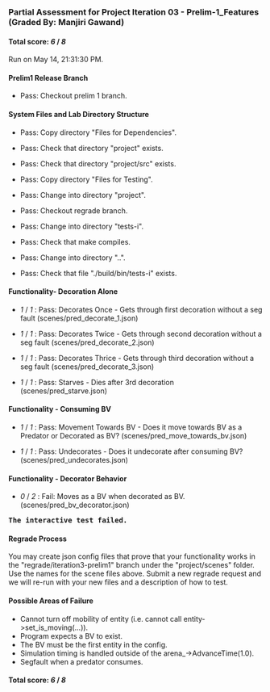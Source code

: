 ### Partial Assessment for Project Iteration 03 - Prelim-1_Features (Graded By: Manjiri Gawand)

#### Total score: _6_ / _8_

Run on May 14, 21:31:30 PM.


#### Prelim1 Release Branch

+ Pass: Checkout prelim 1 branch.




#### System Files and Lab Directory Structure

+ Pass: Copy directory "Files for Dependencies".



+ Pass: Check that directory "project" exists.

+ Pass: Check that directory "project/src" exists.

+ Pass: Copy directory "Files for Testing".



+ Pass: Change into directory "project".

+ Pass: Checkout regrade branch.



+ Pass: Change into directory "tests-i".

+ Pass: Check that make compiles.



+ Pass: Change into directory "..".

+ Pass: Check that file "./build/bin/tests-i" exists.


#### Functionality- Decoration Alone

+  _1_ / _1_ : Pass: Decorates Once - Gets through first decoration without a seg fault (scenes/pred_decorate_1.json)



+  _1_ / _1_ : Pass: Decorates Twice - Gets through second decoration without a seg fault (scenes/pred_decorate_2.json)



+  _1_ / _1_ : Pass: Decorates Thrice - Gets through third decoration without a seg fault (scenes/pred_decorate_3.json)



+  _1_ / _1_ : Pass: Starves - Dies after 3rd decoration (scenes/pred_starve.json)




#### Functionality - Consuming BV

+  _1_ / _1_ : Pass: Movement Towards BV - Does it move towards BV as a Predator or Decorated as BV? (scenes/pred_move_towards_bv.json)



+  _1_ / _1_ : Pass: Undecorates - Does it undecorate after consuming BV? (scenes/pred_undecorates.json)




#### Functionality - Decorator Behavior

+  _0_ / _2_ : Fail: Moves as a BV when decorated as BV. (scenes/pred_bv_decorator.json)
<pre>
<b>The interactive test failed.</b></pre>




#### Regrade Process

You may create json config files that prove that your functionality works in the "regrade/iteration3-prelim1" branch under the "project/scenes" folder.  Use the names for the scene files above.  Submit a new regrade request and we will re-run with your new files and a description of how to test.


#### Possible Areas of Failure

 * Cannot turn off mobility of entity (i.e. cannot call entity->set_is_moving(...)).
 * Program expects a BV to exist.
 * The BV must be the first entity in the config.
 * Simulation timing is handled outside of the arena_->AdvanceTime(1.0).
 * Segfault when a predator consumes.

#### Total score: _6_ / _8_

